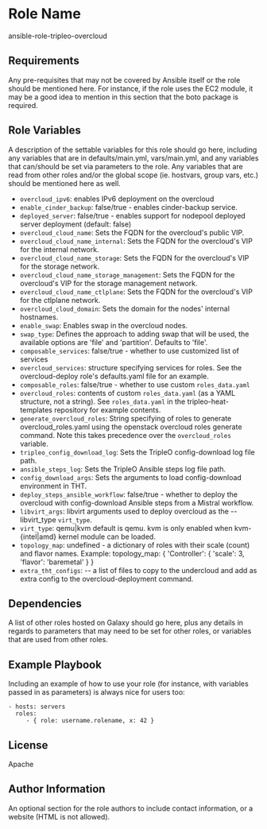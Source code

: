 Role Name
=========

ansible-role-tripleo-overcloud

Requirements
------------

Any pre-requisites that may not be covered by Ansible itself or the role should be mentioned here. For instance, if the role uses the EC2 module, it may be a good idea to mention in this section that the boto package is required.

Role Variables
--------------

A description of the settable variables for this role should go here, including any variables that are in defaults/main.yml, vars/main.yml, and any variables that can/should be set via parameters to the role. Any variables that are read from other roles and/or the global scope (ie. hostvars, group vars, etc.) should be mentioned here as well.

* `overcloud_ipv6`: enables IPv6 deployment on the overcloud
* `enable_cinder_backup`: false/true - enables cinder-backup service.
* `deployed_server`: false/true - enables support for nodepool deployed server deployment (default: false)
* `overcloud_cloud_name`: Sets the FQDN for the overcloud's public VIP.
* `overcloud_cloud_name_internal`: Sets the FQDN for the overcloud's VIP for the internal network.
* `overcloud_cloud_name_storage`: Sets the FQDN for the overcloud's VIP for the storage network.
* `overcloud_cloud_name_storage_management`: Sets the FQDN for the overcloud's VIP for the storage management network.
* `overcloud_cloud_name_ctlplane`: Sets the FQDN for the overcloud's VIP for the ctlplane network.
* `overcloud_cloud_domain`: Sets the domain for the nodes' internal hostnames.
* `enable_swap`: Enables swap in the overcloud nodes.
* `swap_type`: Defines the approach to adding swap that will be used, the
  available options are 'file' and 'partition'. Defaults to 'file'.
* `composable_services`: false/true - whether to use customized list of services
* `overcloud_services`: structure specifying services for roles. See
  the overcloud-deploy role's defaults.yaml file for an example.
* `composable_roles`: false/true - whether to use custom `roles_data.yaml`
* `overcloud_roles`: contents of custom `roles_data.yaml` (as a YAML
  structure, not a string). See `roles_data.yaml` in the
  tripleo-heat-templates repository for example contents.
* `generate_overcloud_roles`: String specifying of roles to generate overcloud_roles.yaml
   using the openstack overcloud roles generate command.
   Note this takes precedence over the `overcloud_roles` variable.
* `tripleo_config_download_log`: Sets the TripleO config-download log file path.
* `ansible_steps_log`: Sets the TripleO Ansible steps log file path.
* `config_download_args`: Sets the arguments to load config-download
  environment in THT.
* `deploy_steps_ansible_workflow`: false/true - whether to deploy the overcloud with
  config-download Ansible steps from a Mistral workflow.
* `libvirt_args`: libvirt arguments used to deploy overcloud as the
  --libvirt_type `virt_type`.
* `virt_type`: qemu|kvm default is qemu. kvm is only enabled when kvm-{intel|amd}
   kernel module can be loaded.
* `topology_map`: undefined - a dictionary of roles with their scale (count) and flavor names. Example: topology_map: { 'Controller': { 'scale': 3, 'flavor': 'baremetal' } }
* `extra_tht_configs`: -- a list of files to copy to the undercloud and add as
  extra config to the overcloud-deployment command.

Dependencies
------------

A list of other roles hosted on Galaxy should go here, plus any details in regards to parameters that may need to be set for other roles, or variables that are used from other roles.

Example Playbook
----------------

Including an example of how to use your role (for instance, with variables passed in as parameters) is always nice for users too:

    - hosts: servers
      roles:
         - { role: username.rolename, x: 42 }

License
-------

Apache

Author Information
------------------

An optional section for the role authors to include contact information, or a website (HTML is not allowed).
